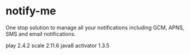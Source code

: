 notify-me
=========
One stop solution to manage all your notifications including GCM, APNS, SMS and email notifications.

play 2.4.2
scale 2.11.6
java8
activator 1.3.5